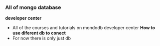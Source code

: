 ### All of mongo database
**developer center**
- All of the courses and tutorials on mondodb developer center
**How to use diferent db to conect**
- For now there is only just db
